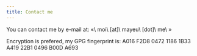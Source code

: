 ```yaml
---
title: Contact me
---
```


You can contact me by e-mail at: «\ moi\ [at]\ mayeu\ [dot]\ me\ »

Encryption is prefered, my GPG fingerprint is:
A016 F2D8 0472 1186 1B33 A419 22B1 0496 B00D A693
